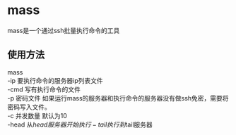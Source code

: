 # mass
mass是一个通过ssh批量执行命令的工具

## 使用方法
mass   
-ip       要执行命令的服务器ip列表文件    
-cmd      写有执行命令的文件  
-p        密码文件 如果运行mass的服务器和执行命令的服务器没有做ssh免密，需要将密码写入文件。  
-c        并发数量 默认为10  
-head     从$head服务器开始执行  
-tail     执行到$tail服务器  
